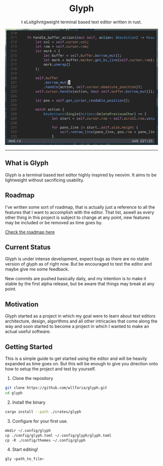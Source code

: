 <div align="center">

<h1>Glyph</h1>

t
eLsitgihntgweight terminal based text editor written in rust.

<img src="./.github/assets/banner.png" />

</div>

---

## What is Glyph

Glyph is a terminal based text editor highly inspired by neovim. It aims to be
lightweight without sacrificing usability.

## Roadmap
I've written some sort of roadmap, that is actually just a reference to all the
features that I want to accomplish with the editor. That list, aswell as every
other thing in this project is subject to change at any point, new features may
be included or be removed as time goes by.

[Check the roadmap here](./ROADMAP.md)

## Current Status

Glyph is under intense development, expect bugs as there are no stable version
of glyph as of right now. But be encouraged to test the editor and maybe give me
some feedback.

New commits are pushed basically daily, and my intention is to make it stable by
the first alpha release, but be aware that things may break at any point.

## Motivation

Glyph started as a project in which my goal were to learn about text editors 
architecture, design, algorithms and all other intricacies that come along the 
way and soon started to become a project in which I wanted to make an actual
useful software.

## Getting Started

This is a simple guide to get started using the editor and will be heavily 
expanded as time goes on. But this will be enough to give you direction onto how
to setup the project and test by yourself.

1. Clone the repository
```sh
git clone https://github.com/wllfaria/glyph.git
cd glyph
```

2. Install the binary
```sh
cargo install --path ./crates/glyph
```

3. Configure for your first use.
```
mkdir ~/.config/glyph
cp ./config/glyph.toml ~/.config/glyph/glyph.toml
cp -R ./config/themes ~/.config/glyph
```

4. Start editing!
```sh
gly <path_to_file>
```
